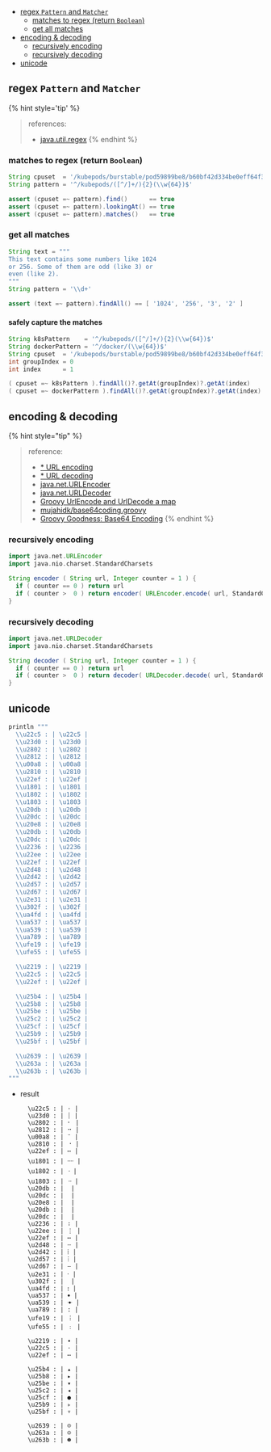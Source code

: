 <!-- START doctoc generated TOC please keep comment here to allow auto update -->
<!-- DON'T EDIT THIS SECTION, INSTEAD RE-RUN doctoc TO UPDATE -->

- [regex `Pattern` and `Matcher`](#regex-pattern-and-matcher)
  - [matches to regex (return `Boolean`)](#matches-to-regex-return-boolean)
  - [get all matches](#get-all-matches)
- [encoding & decoding](#encoding--decoding)
  - [recursively encoding](#recursively-encoding)
  - [recursively decoding](#recursively-decoding)
- [unicode](#unicode)

<!-- END doctoc generated TOC please keep comment here to allow auto update -->

## regex `Pattern` and `Matcher`

{% hint style='tip' %}
> references:
> - [java.util.regex](https://docs.oracle.com/javase/7/docs/api/java/util/regex/Matcher.html)
{% endhint %}

### matches to regex (return `Boolean`)
```groovy
String cpuset  = '/kubepods/burstable/pod59899be8/b60bf42d334be0eff64f325bad5b0ca4750119fbf8a7e80afa4e559040208ab3'
String pattern = '^/kubepods/([^/]+/){2}(\\w{64})$'

assert (cpuset =~ pattern).find()      == true
assert (cpuset =~ pattern).lookingAt() == true
assert (cpuset =~ pattern).matches()   == true
```

### get all matches
```groovy
String text = """
This text contains some numbers like 1024
or 256. Some of them are odd (like 3) or
even (like 2).
"""
String pattern = '\\d+'

assert (text =~ pattern).findAll() == [ '1024', '256', '3', '2' ]
```

#### safely capture the matches
```groovy
String k8sPattern    = '^/kubepods/([^/]+/){2}(\\w{64})$'
String dockerPattern = '^/docker/(\\w{64})$'
String cpuset  = '/kubepods/burstable/pod59899be8/b60bf42d334be0eff64f325bad5b0ca4750119fbf8a7e80afa4e559040208ab3'
int groupIndex = 0
int index      = 1

( cpuset =~ k8sPattern ).findAll()?.getAt(groupIndex)?.getAt(index)    ?: null
( cpuset =~ dockerPattern ).findAll()?.getAt(groupIndex)?.getAt(index) ?: null
```

## encoding & decoding

{% hint style="tip" %}
> reference:
> - [* URL encoding](https://rosettacode.org/wiki/URL_encoding)
> - [* URL decoding](https://rosettacode.org/wiki/URL_decoding#Groovy)
> - [java.net.URLEncoder](https://docs.oracle.com/javase/7/docs/api/java/net/URLEncoder.html)
> - [java.net.URLDecoder](https://docs.oracle.com/javase/7/docs/api/java/net/URLDecoder.html)
> - [Groovy UrlEncode and UrlDecode a map](https://snipplr.com/view/68918/groovy-urlencode-and-urldecode-a-map)
> - [mujahidk/base64coding.groovy](https://gist.github.com/mujahidk/7fdda0c69d11fc3e4a0907ce4ea77537)
> - [Groovy Goodness: Base64 Encoding](https://blog.mrhaki.com/2009/11/groovy-goodness-base64-encoding.html)
{% endhint %}

### recursively encoding
```groovy
import java.net.URLEncoder
import java.nio.charset.StandardCharsets

String encoder ( String url, Integer counter = 1 ) {
  if ( counter == 0 ) return url
  if ( counter >  0 ) return encoder( URLEncoder.encode( url, StandardCharsets.UTF_8 ), counter - 1 )
}
```

### recursively decoding
```groovy
import java.net.URLDecoder
import java.nio.charset.StandardCharsets

String decoder ( String url, Integer counter = 1 ) {
  if ( counter == 0 ) return url
  if ( counter >  0 ) return decoder( URLDecoder.decode( url, StandardCharsets.UTF_8 ), counter - 1 )
}
```

## unicode
```groovy
println """
  \\u22c5 : | \u22c5 |
  \\u23d0 : | \u23d0 |
  \\u2802 : | \u2802 |
  \\u2812 : | \u2812 |
  \\u00a8 : | \u00a8 |
  \\u2810 : | \u2810 |
  \\u22ef : | \u22ef |
  \\u1801 : | \u1801 |
  \\u1802 : | \u1802 |
  \\u1803 : | \u1803 |
  \\u20db : | \u20db |
  \\u20dc : | \u20dc |
  \\u20e8 : | \u20e8 |
  \\u20db : | \u20db |
  \\u20dc : | \u20dc |
  \\u2236 : | \u2236 |
  \\u22ee : | \u22ee |
  \\u22ef : | \u22ef |
  \\u2d48 : | \u2d48 |
  \\u2d42 : | \u2d42 |
  \\u2d57 : | \u2d57 |
  \\u2d67 : | \u2d67 |
  \\u2e31 : | \u2e31 |
  \\u302f : | \u302f |
  \\ua4fd : | \ua4fd |
  \\ua537 : | \ua537 |
  \\ua539 : | \ua539 |
  \\ua789 : | \ua789 |
  \\ufe19 : | \ufe19 |
  \\ufe55 : | \ufe55 |

  \\u2219 : | \u2219 |
  \\u22c5 : | \u22c5 |
  \\u22ef : | \u22ef |

  \\u25b4 : | \u25b4 |
  \\u25b8 : | \u25b8 |
  \\u25be : | \u25be |
  \\u25c2 : | \u25c2 |
  \\u25cf : | \u25cf |
  \\u25b9 : | \u25b9 |
  \\u25bf : | \u25bf |

  \\u2639 : | \u2639 |
  \\u263a : | \u263a |
  \\u263b : | \u263b |
"""
```

- result
  ```
    \u22c5 : | ⋅ |
    \u23d0 : | ⏐ |
    \u2802 : | ⠂ |
    \u2812 : | ⠒ |
    \u00a8 : | ¨ |
    \u2810 : | ⠐ |
    \u22ef : | ⋯ |
    \u1801 : | ᠁ |
    \u1802 : | ᠂ |
    \u1803 : | ᠃ |
    \u20db : |  |
    \u20dc : |  |
    \u20e8 : |  |
    \u20db : |  |
    \u20dc : |  |
    \u2236 : | ∶ |
    \u22ee : | ⋮ |
    \u22ef : | ⋯ |
    \u2d48 : | ⵈ |
    \u2d42 : | ⵂ |
    \u2d57 : | ⵗ |
    \u2d67 : | ⵧ |
    \u2e31 : | ⸱ |
    \u302f : |  |
    \ua4fd : | ꓽ |
    \ua537 : | ꔷ |
    \ua539 : | ꔹ |
    \ua789 : | ꞉ |
    \ufe19 : | ︙ |
    \ufe55 : | ﹕ |

    \u2219 : | ∙ |
    \u22c5 : | ⋅ |
    \u22ef : | ⋯ |

    \u25b4 : | ▴ |
    \u25b8 : | ▸ |
    \u25be : | ▾ |
    \u25c2 : | ◂ |
    \u25cf : | ● |
    \u25b9 : | ▹ |
    \u25bf : | ▿ |

    \u2639 : | ☹ |
    \u263a : | ☺ |
    \u263b : | ☻ |
  ```

